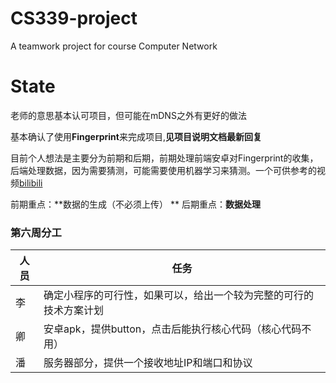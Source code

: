 # CS339-project
A teamwork project for course Computer Network
# State
老师的意思基本认可项目，但可能在mDNS之外有更好的做法

基本确认了使用**Fingerprint**来完成项目,**见项目说明文档最新回复**

目前个人想法是主要分为前期和后期，前期处理前端安卓对Fingerprint的收集，后端处理数据，因为需要猜测，可能需要使用机器学习来猜测。一个可供参考的视频[bilibili](https://www.bilibili.com/video/BV1Zf4y1W7ez?spm_id_from=333.999.0.0)

前期重点：**数据的生成（不必须上传） **
后期重点：**数据处理**

### 第六周分工

| 人员 | 任务                                                         |
| ---- | ------------------------------------------------------------ |
| 李   | 确定小程序的可行性，如果可以，给出一个较为完整的可行的技术方案计划 |
| 卿   | 安卓apk，提供button，点击后能执行核心代码（核心代码不用）    |
| 潘   | 服务器部分，提供一个接收地址IP和端口和协议                   |

